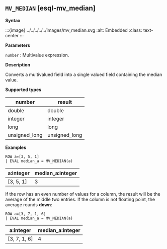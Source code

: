 ## `MV_MEDIAN` [esql-mv_median]

**Syntax**

:::{image} ../../../../../images/mv_median.svg
:alt: Embedded
:class: text-center
:::

**Parameters**

`number`
:   Multivalue expression.

**Description**

Converts a multivalued field into a single valued field containing the median value.

**Supported types**

| number | result |
| --- | --- |
| double | double |
| integer | integer |
| long | long |
| unsigned_long | unsigned_long |

**Examples**

```esql
ROW a=[3, 5, 1]
| EVAL median_a = MV_MEDIAN(a)
```

| a:integer | median_a:integer |
| --- | --- |
| [3, 5, 1] | 3 |

If the row has an even number of values for a column, the result will be the average of the middle two entries. If the column is not floating point, the average rounds **down**:

```esql
ROW a=[3, 7, 1, 6]
| EVAL median_a = MV_MEDIAN(a)
```

| a:integer | median_a:integer |
| --- | --- |
| [3, 7, 1, 6] | 4 |


